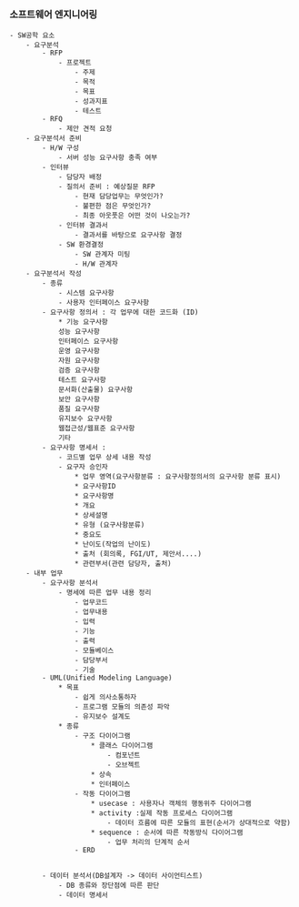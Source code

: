 ### 소프트웨어 엔지니어링
    - SW공학 요소
        - 요구분석
            - RFP
                - 프로젝트 
                    - 주제
                    - 목적
                    - 목표
                    - 성과지표
                    - 테스트
            - RFQ
                - 제안 견적 요청
        - 요구분석서 준비
            - H/W 구성
                - 서버 성능 요구사항 충족 여부
            - 인터뷰
                - 담당자 배정
                - 질의서 준비 : 예상질문 RFP
                    - 현재 담당업무는 무엇인가?
                    - 불편한 점은 무엇인가?
                    - 최종 아웃풋은 어떤 것이 나오는가?
                - 인터뷰 결과서 
                    - 결과서를 바탕으로 요구사항 결정
                - SW 환경결정
                    - SW 관계자 미팅
                    - H/W 관계자
        - 요구분석서 작성
            - 종류
                - 시스템 요구사항
                - 사용자 인터페이스 요구사항
            - 요구사항 정의서 : 각 업무에 대한 코드화 (ID)
                * 기능 요구사항
                성능 요구사항
                인터페이스 요구사항
                운영 요구사항
                자원 요구사항
                검증 요구사항
                테스트 요구사항
                문서화(산출물) 요구사항
                보안 요구사항
                품질 요구사항
                유지보수 요구사항
                웹접근성/웹표준 요구사항
                기타
            - 요구사항 명세서 :
                - 코드별 업무 상세 내용 작성
                - 요구자 승인자
                    * 업무 영역(요구사항분류 : 요구사항정의서의 요구사항 분류 표시)
                    * 요구사항ID
                    * 요구사항명
                    * 개요
                    * 상세설명
                    * 유형 (요구사항분류)
                    * 중요도
                    * 난이도(작업의 난이도)
                    * 출처 (회의록, FGI/UT, 제안서....)
                    * 관련부서(관련 담당자, 출처)
        - 내부 업무
            - 요구사항 분석서
                - 명세에 따른 업무 내용 정리
                    - 업무코드
                    - 업무내용
                    - 입력
                    - 기능
                    - 출력
                    - 모듈베이스
                    - 담당부서
                    - 기술
            - UML(Unified Modeling Language)
                * 목표
                    - 쉽게 의사소통하자
                    - 프로그램 모듈의 의존성 파악
                    - 유지보수 설계도
                * 종류
                    - 구조 다이어그램
                        * 클래스 다이어그램
                            - 컴포넌트
                            - 오브젝트 
                        * 상속
                        * 인터페이스
                    - 작동 다이어그램
                        * usecase : 사용자나 객체의 행동위주 다이어그램
                        * activity :실제 작동 프로세스 다이어그램
                            - 데이터 흐름에 따른 모듈의 표현(순서가 상대적으로 약함)
                        * sequence : 순서에 따른 작동방식 다이어그램
                            - 업무 처리의 단계적 순서
                    - ERD


            - 데이터 분석서(DB설계자 -> 데이터 사이언티스트)
                - DB 종류와 장단점에 따른 판단
                - 데이터 명세서